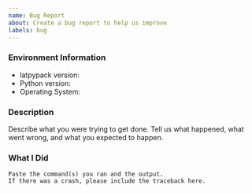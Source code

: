 ```yaml
---
name: Bug Report
about: Create a bug report to help us improve
labels: bug
---
```


<!-- Please search existing issues to avoid creating duplicates. -->

### Environment Information

-   latpypack version:
-   Python version:
-   Operating System:

### Description

Describe what you were trying to get done.
Tell us what happened, what went wrong, and what you expected to happen.

### What I Did

```
Paste the command(s) you ran and the output.
If there was a crash, please include the traceback here.
```
